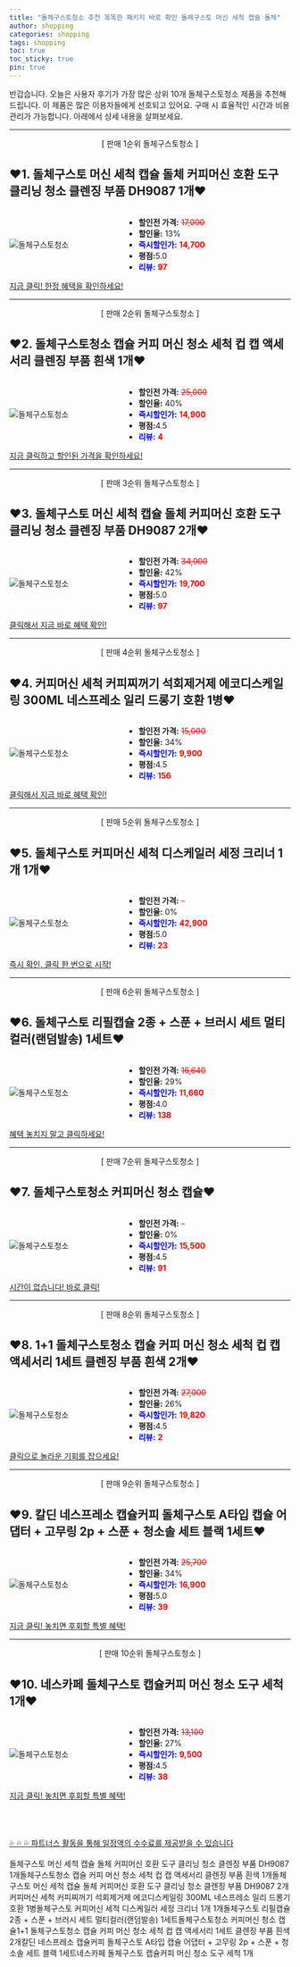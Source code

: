 ```yaml
---
title: "돌체구스토청소 추천 똑똑한 패키지 바로 확인 돌체구스토 머신 세척 캡슐 돌체"
author: shopping
categories: shopping
tags: shopping
toc: true
toc_sticky: true
pin: true
---
```

반갑습니다. 오늘은 사용자 후기가 가장 많은 상위 10개 돌체구스토청소 제품을 추천해드립니다. 이 제품은 많은 이용자들에게 선호되고 있어요. 구매 시 효율적인 시간과 비용 관리가 가능합니다. 아래에서 상세 내용을 살펴보세요.

---
<p class="toplist" style="margin: 0 auto; display: block; width: fit-content;">[ 판매 1순위 돌체구스토청소 ]</p>

<h2><strong>❤️1. 돌체구스토 머신 세척 캡슐 돌체 커피머신 호환 도구 클리닝 청소 클렌징 부품 DH9087 1개❤️</strong></h2>

<div style="display: flex; align-items: center;">
    <div style="flex: 0.4;">
        <img src="https://thumbnail6.coupangcdn.com/thumbnails/remote/230x230ex/image/vendor_inventory/d476/efb7c47f7bf55234b4bfe68802d4a2fa431dbe416a5f345718a254e14538.png" alt="돌체구스토청소" style="max-width: 100%;">
    </div>
    <div style="flex: 0.6; margin-left: 10px;">
        <ul>
            <li><strong>할인전 가격:</strong> <del style="color: red;">17,000</del></li>
            <li><strong>할인율:</strong> 13%</li>
            <li><span style='color:blue'><strong>즉시할인가:</strong></span> <span style='color:red'><strong>14,700</strong></span></li>
            <li><strong>평점:</strong>5.0</li>
            <li><span style='color:blue'><strong>리뷰:</strong></span> <span style='color:red'><strong>97</strong></span></li>
        </ul>
    </div>
</div>
<div class="center">
    <a href="https://William4Davisa.github.io?lptag=AF9450613&subid=githubio&pageKey=7409170861&traceid=V0-153&itemId=19193277317&vendorItemId=86310811102" class="myButton">
        지금 클릭! 한정 혜택을 확인하세요!
    </a>
</div>


---
<p class="toplist" style="margin: 0 auto; display: block; width: fit-content;">[ 판매 2순위 돌체구스토청소 ]</p>

<h2><strong>❤️2. 돌체구스토청소 캡슐 커피 머신 청소 세척 컵 캡 액세서리 클렌징 부품 흰색 1개❤️</strong></h2>

<div style="display: flex; align-items: center;">
    <div style="flex: 0.4;">
        <img src="https://thumbnail6.coupangcdn.com/thumbnails/remote/230x230ex/image/vendor_inventory/4492/c1bb5ab06a7c112d5c6142793be7d5189f0eb90835eff282ae1d8fbfa992.png" alt="돌체구스토청소" style="max-width: 100%;">
    </div>
    <div style="flex: 0.6; margin-left: 10px;">
        <ul>
            <li><strong>할인전 가격:</strong> <del style="color: red;">25,000</del></li>
            <li><strong>할인율:</strong> 40%</li>
            <li><span style='color:blue'><strong>즉시할인가:</strong></span> <span style='color:red'><strong>14,900</strong></span></li>
            <li><strong>평점:</strong>4.5</li>
            <li><span style='color:blue'><strong>리뷰:</strong></span> <span style='color:red'><strong>4</strong></span></li>
        </ul>
    </div>
</div>
<div class="center">
    <a href="https://William4Davisa.github.io?lptag=AF9450613&subid=githubio&pageKey=7740487347&traceid=V0-153&itemId=20823853928&vendorItemId=87892327774" class="myButton">
        지금 클릭하고 할인된 가격을 확인하세요!
    </a>
</div>


---
<p class="toplist" style="margin: 0 auto; display: block; width: fit-content;">[ 판매 3순위 돌체구스토청소 ]</p>

<h2><strong>❤️3. 돌체구스토 머신 세척 캡슐 돌체 커피머신 호환 도구 클리닝 청소 클렌징 부품 DH9087 2개❤️</strong></h2>

<div style="display: flex; align-items: center;">
    <div style="flex: 0.4;">
        <img src="https://thumbnail6.coupangcdn.com/thumbnails/remote/230x230ex/image/vendor_inventory/d476/efb7c47f7bf55234b4bfe68802d4a2fa431dbe416a5f345718a254e14538.png" alt="돌체구스토청소" style="max-width: 100%;">
    </div>
    <div style="flex: 0.6; margin-left: 10px;">
        <ul>
            <li><strong>할인전 가격:</strong> <del style="color: red;">34,000</del></li>
            <li><strong>할인율:</strong> 42%</li>
            <li><span style='color:blue'><strong>즉시할인가:</strong></span> <span style='color:red'><strong>19,700</strong></span></li>
            <li><strong>평점:</strong>5.0</li>
            <li><span style='color:blue'><strong>리뷰:</strong></span> <span style='color:red'><strong>97</strong></span></li>
        </ul>
    </div>
</div>
<div class="center">
    <a href="https://William4Davisa.github.io?lptag=AF9450613&subid=githubio&pageKey=7409170861&traceid=V0-153&itemId=21075605425&vendorItemId=88137792295" class="myButton">
        클릭해서 지금 바로 혜택 확인!
    </a>
</div>


---
<p class="toplist" style="margin: 0 auto; display: block; width: fit-content;">[ 판매 4순위 돌체구스토청소 ]</p>

<h2><strong>❤️4. 커피머신 세척 커피찌꺼기 석회제거제 에코디스케일링 300ML 네스프레소 일리 드롱기 호환 1병❤️</strong></h2>

<div style="display: flex; align-items: center;">
    <div style="flex: 0.4;">
        <img src="https://thumbnail6.coupangcdn.com/thumbnails/remote/230x230ex/image/vendor_inventory/a79f/6942f083ee9bd8dc13641d4dc0f7b17ce89f432e8fe57a5fa22b0e2766bb.jpg" alt="돌체구스토청소" style="max-width: 100%;">
    </div>
    <div style="flex: 0.6; margin-left: 10px;">
        <ul>
            <li><strong>할인전 가격:</strong> <del style="color: red;">15,000</del></li>
            <li><strong>할인율:</strong> 34%</li>
            <li><span style='color:blue'><strong>즉시할인가:</strong></span> <span style='color:red'><strong>9,900</strong></span></li>
            <li><strong>평점:</strong>4.5</li>
            <li><span style='color:blue'><strong>리뷰:</strong></span> <span style='color:red'><strong>156</strong></span></li>
        </ul>
    </div>
</div>
<div class="center">
    <a href="https://William4Davisa.github.io?lptag=AF9450613&subid=githubio&pageKey=6663672380&traceid=V0-153&itemId=15305388318&vendorItemId=82525754226" class="myButton">
        클릭해서 지금 바로 혜택 확인!
    </a>
</div>


---
<p class="toplist" style="margin: 0 auto; display: block; width: fit-content;">[ 판매 5순위 돌체구스토청소 ]</p>

<h2><strong>❤️5. 돌체구스토 커피머신 세척 디스케일러 세정 크리너 1개 1개❤️</strong></h2>

<div style="display: flex; align-items: center;">
    <div style="flex: 0.4;">
        <img src="https://thumbnail10.coupangcdn.com/thumbnails/remote/230x230ex/image/vendor_inventory/81c4/d96bc94392715285669d88ab511274a6f160100796ba03dddfee1f22269f.jpg" alt="돌체구스토청소" style="max-width: 100%;">
    </div>
    <div style="flex: 0.6; margin-left: 10px;">
        <ul>
            <li><strong>할인전 가격:</strong> <del style="color: red;">-</del></li>
            <li><strong>할인율:</strong> 0%</li>
            <li><span style='color:blue'><strong>즉시할인가:</strong></span> <span style='color:red'><strong>42,900</strong></span></li>
            <li><strong>평점:</strong>5.0</li>
            <li><span style='color:blue'><strong>리뷰:</strong></span> <span style='color:red'><strong>23</strong></span></li>
        </ul>
    </div>
</div>
<div class="center">
    <a href="https://William4Davisa.github.io?lptag=AF9450613&subid=githubio&pageKey=6638748705&traceid=V0-153&itemId=15167198393&vendorItemId=82388577484" class="myButton">
        즉시 확인, 클릭 한 번으로 시작!
    </a>
</div>


---
<p class="toplist" style="margin: 0 auto; display: block; width: fit-content;">[ 판매 6순위 돌체구스토청소 ]</p>

<h2><strong>❤️6. 돌체구스토 리필캡슐 2종 + 스푼 + 브러시 세트 멀티컬러(랜덤발송) 1세트❤️</strong></h2>

<div style="display: flex; align-items: center;">
    <div style="flex: 0.4;">
        <img src="https://thumbnail6.coupangcdn.com/thumbnails/remote/230x230ex/image/retail/images/1153530128042435-a5752e13-5de4-44fd-9e02-d8fc06934ea1.jpg" alt="돌체구스토청소" style="max-width: 100%;">
    </div>
    <div style="flex: 0.6; margin-left: 10px;">
        <ul>
            <li><strong>할인전 가격:</strong> <del style="color: red;">16,640</del></li>
            <li><strong>할인율:</strong> 29%</li>
            <li><span style='color:blue'><strong>즉시할인가:</strong></span> <span style='color:red'><strong>11,660</strong></span></li>
            <li><strong>평점:</strong>4.0</li>
            <li><span style='color:blue'><strong>리뷰:</strong></span> <span style='color:red'><strong>138</strong></span></li>
        </ul>
    </div>
</div>
<div class="center">
    <a href="https://William4Davisa.github.io?lptag=AF9450613&subid=githubio&pageKey=5711047923&traceid=V0-153&itemId=9521898646&vendorItemId=76806636068" class="myButton">
        혜택 놓치지 말고 클릭하세요!
    </a>
</div>


---
<p class="toplist" style="margin: 0 auto; display: block; width: fit-content;">[ 판매 7순위 돌체구스토청소 ]</p>

<h2><strong>❤️7. 돌체구스토청소 커피머신 청소 캡슐❤️</strong></h2>

<div style="display: flex; align-items: center;">
    <div style="flex: 0.4;">
        <img src="https://thumbnail7.coupangcdn.com/thumbnails/remote/230x230ex/image/vendor_inventory/73a0/63b99055e6441e6a690e10b5155b158949dc860eb640bb11a57c53211057.jpg" alt="돌체구스토청소" style="max-width: 100%;">
    </div>
    <div style="flex: 0.6; margin-left: 10px;">
        <ul>
            <li><strong>할인전 가격:</strong> <del style="color: red;">-</del></li>
            <li><strong>할인율:</strong> 0%</li>
            <li><span style='color:blue'><strong>즉시할인가:</strong></span> <span style='color:red'><strong>15,500</strong></span></li>
            <li><strong>평점:</strong>4.5</li>
            <li><span style='color:blue'><strong>리뷰:</strong></span> <span style='color:red'><strong>91</strong></span></li>
        </ul>
    </div>
</div>
<div class="center">
    <a href="https://William4Davisa.github.io?lptag=AF9450613&subid=githubio&pageKey=4641817488&traceid=V0-153&itemId=5774928006&vendorItemId=76231795882" class="myButton">
        시간이 없습니다! 바로 클릭!
    </a>
</div>


---
<p class="toplist" style="margin: 0 auto; display: block; width: fit-content;">[ 판매 8순위 돌체구스토청소 ]</p>

<h2><strong>❤️8. 1+1 돌체구스토청소 캡슐 커피 머신 청소 세척 컵 캡 액세서리 1세트 클렌징 부품 흰색 2개❤️</strong></h2>

<div style="display: flex; align-items: center;">
    <div style="flex: 0.4;">
        <img src="https://thumbnail6.coupangcdn.com/thumbnails/remote/230x230ex/image/vendor_inventory/d63a/4f57af2b3b16edab8a8c08244e830623e4f91fed3ac001b011eb23d44973.png" alt="돌체구스토청소" style="max-width: 100%;">
    </div>
    <div style="flex: 0.6; margin-left: 10px;">
        <ul>
            <li><strong>할인전 가격:</strong> <del style="color: red;">27,000</del></li>
            <li><strong>할인율:</strong> 26%</li>
            <li><span style='color:blue'><strong>즉시할인가:</strong></span> <span style='color:red'><strong>19,820</strong></span></li>
            <li><strong>평점:</strong>4.5</li>
            <li><span style='color:blue'><strong>리뷰:</strong></span> <span style='color:red'><strong>2</strong></span></li>
        </ul>
    </div>
</div>
<div class="center">
    <a href="https://William4Davisa.github.io?lptag=AF9450613&subid=githubio&pageKey=7740496010&traceid=V0-153&itemId=20823887675&vendorItemId=87892372873" class="myButton">
        클릭으로 놀라운 기회를 잡으세요!
    </a>
</div>


---
<p class="toplist" style="margin: 0 auto; display: block; width: fit-content;">[ 판매 9순위 돌체구스토청소 ]</p>

<h2><strong>❤️9. 칼딘 네스프레소 캡슐커피 돌체구스토 A타입 캡슐 어댑터 + 고무링 2p + 스푼 + 청소솔 세트 블랙 1세트❤️</strong></h2>

<div style="display: flex; align-items: center;">
    <div style="flex: 0.4;">
        <img src="https://thumbnail7.coupangcdn.com/thumbnails/remote/230x230ex/image/retail/images/23724819732412-080253b0-5c45-41eb-b3df-c640af03e0b9.jpg" alt="돌체구스토청소" style="max-width: 100%;">
    </div>
    <div style="flex: 0.6; margin-left: 10px;">
        <ul>
            <li><strong>할인전 가격:</strong> <del style="color: red;">25,700</del></li>
            <li><strong>할인율:</strong> 34%</li>
            <li><span style='color:blue'><strong>즉시할인가:</strong></span> <span style='color:red'><strong>16,900</strong></span></li>
            <li><strong>평점:</strong>5.0</li>
            <li><span style='color:blue'><strong>리뷰:</strong></span> <span style='color:red'><strong>39</strong></span></li>
        </ul>
    </div>
</div>
<div class="center">
    <a href="https://William4Davisa.github.io?lptag=AF9450613&subid=githubio&pageKey=7849752488&traceid=V0-153&itemId=21392699598&vendorItemId=88449402453" class="myButton">
        지금 클릭! 놓치면 후회할 특별 혜택!
    </a>
</div>


---
<p class="toplist" style="margin: 0 auto; display: block; width: fit-content;">[ 판매 10순위 돌체구스토청소 ]</p>

<h2><strong>❤️10. 네스카페 돌체구스토 캡슐커피 머신 청소 도구 세척 1개❤️</strong></h2>

<div style="display: flex; align-items: center;">
    <div style="flex: 0.4;">
        <img src="https://thumbnail7.coupangcdn.com/thumbnails/remote/230x230ex/image/vendor_inventory/f697/7c2168b3fa5656adcd56b9b073ec41fbccd2b9af166d3c08bdb1dbf18912.jpg" alt="돌체구스토청소" style="max-width: 100%;">
    </div>
    <div style="flex: 0.6; margin-left: 10px;">
        <ul>
            <li><strong>할인전 가격:</strong> <del style="color: red;">13,100</del></li>
            <li><strong>할인율:</strong> 27%</li>
            <li><span style='color:blue'><strong>즉시할인가:</strong></span> <span style='color:red'><strong>9,500</strong></span></li>
            <li><strong>평점:</strong>4.5</li>
            <li><span style='color:blue'><strong>리뷰:</strong></span> <span style='color:red'><strong>38</strong></span></li>
        </ul>
    </div>
</div>
<div class="center">
    <a href="https://William4Davisa.github.io?lptag=AF9450613&subid=githubio&pageKey=5542653051&traceid=V0-153&itemId=20272965709&vendorItemId=81577884997" class="myButton">
        지금 클릭! 놓치면 후회할 특별 혜택!
    </a>
</div>

<br><br><br>[💦 💦 💦 파트너스 활동을 통해 일정액의 수수료를 제공받을 수 있습니다](https://link.coupang.com/a/bcpT2c)<br><br>돌체구스토 머신 세척 캡슐 돌체 커피머신 호환 도구 클리닝 청소 클렌징 부품 DH9087 1개돌체구스토청소 캡슐 커피 머신 청소 세척 컵 캡 액세서리 클렌징 부품 흰색 1개돌체구스토 머신 세척 캡슐 돌체 커피머신 호환 도구 클리닝 청소 클렌징 부품 DH9087 2개커피머신 세척 커피찌꺼기 석회제거제 에코디스케일링 300ML 네스프레소 일리 드롱기 호환 1병돌체구스토 커피머신 세척 디스케일러 세정 크리너 1개 1개돌체구스토 리필캡슐 2종 + 스푼 + 브러시 세트 멀티컬러(랜덤발송) 1세트돌체구스토청소 커피머신 청소 캡슐1+1 돌체구스토청소 캡슐 커피 머신 청소 세척 컵 캡 액세서리 1세트 클렌징 부품 흰색 2개칼딘 네스프레소 캡슐커피 돌체구스토 A타입 캡슐 어댑터 + 고무링 2p + 스푼 + 청소솔 세트 블랙 1세트네스카페 돌체구스토 캡슐커피 머신 청소 도구 세척 1개